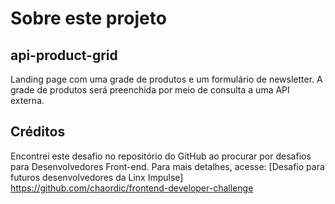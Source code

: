 # Sobre este projeto

## api-product-grid
Landing page com uma grade de produtos e um formulário de newsletter. A grade de produtos será preenchida por meio de consulta a uma API externa.

## Créditos

Encontrei este desafio no repositório do GitHub ao procurar por desafios para Desenvolvedores Front-end.
Para mais detalhes, acesse: [Desafio para futuros desenvolvedores da Linx Impulse] https://github.com/chaordic/frontend-developer-challenge
